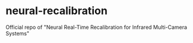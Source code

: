 # neural-recalibration
Official repo of "Neural Real-Time Recalibration for Infrared Multi-Camera Systems"
